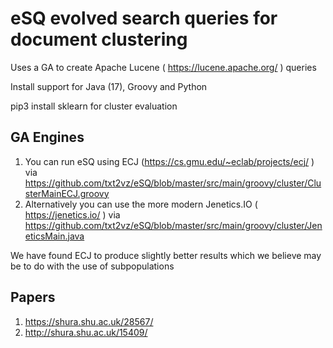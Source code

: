 # eSQ evolved search queries for document clustering
Uses a GA to create Apache Lucene ( https://lucene.apache.org/ ) queries

Install support for Java (17), Groovy and Python

pip3 install sklearn for cluster evaluation

## GA Engines 
1. You can run eSQ using ECJ (https://cs.gmu.edu/~eclab/projects/ecj/ ) via https://github.com/txt2vz/eSQ/blob/master/src/main/groovy/cluster/ClusterMainECJ.groovy 
2. Alternatively you can use the more modern Jenetics.IO ( https://jenetics.io/ ) via  https://github.com/txt2vz/eSQ/blob/master/src/main/groovy/cluster/JeneticsMain.java

We have found ECJ to produce slightly better results which we believe may be to do with the use of subpopulations


## Papers
1. https://shura.shu.ac.uk/28567/ 
2.  http://shura.shu.ac.uk/15409/
